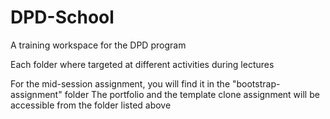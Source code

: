 # DPD-School
A training workspace for the DPD program

Each folder where targeted at different activities during lectures

For the mid-session assignment, you will find it in the "bootstrap-assignment" folder
The portfolio and the template clone assignment will be accessible from the folder listed above
